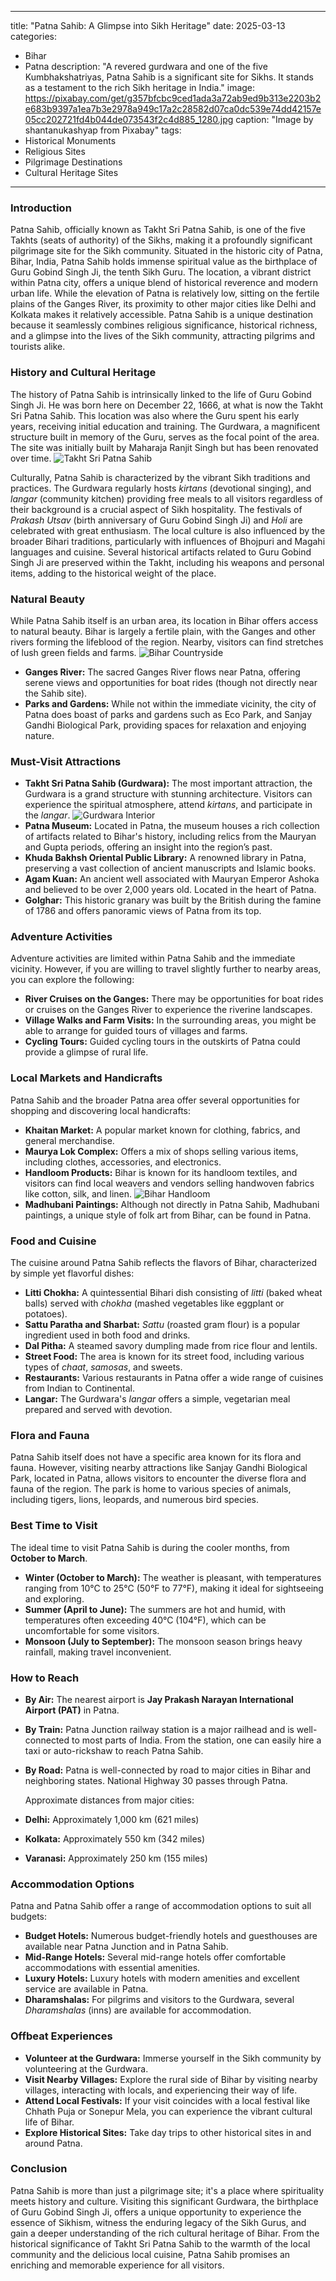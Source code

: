 
---
title: "Patna Sahib: A Glimpse into Sikh Heritage"
date: 2025-03-13
categories:
  - Bihar
  - Patna
description: "A revered gurdwara and one of the five Kumbhakshatriyas, Patna Sahib is a significant site for Sikhs. It stands as a testament to the rich Sikh heritage in India."
image: https://pixabay.com/get/g357bfcbc9ced1ada3a72ab9ed9b313e2203b2e683b9397a1ea7b3e2978a949c17a2c28582d07ca0dc539e74dd42157e05cc202721fd4b044de073543f2c4d885_1280.jpg
caption: "Image by shantanukashyap from Pixabay"
tags: 
  - Historical Monuments
  - Religious Sites
  - Pilgrimage Destinations
  - Cultural Heritage Sites
---


### **Introduction**

Patna Sahib, officially known as Takht Sri Patna Sahib, is one of the five Takhts (seats of authority) of the Sikhs, making it a profoundly significant pilgrimage site for the Sikh community. Situated in the historic city of Patna, Bihar, India, Patna Sahib holds immense spiritual value as the birthplace of Guru Gobind Singh Ji, the tenth Sikh Guru. The location, a vibrant district within Patna city, offers a unique blend of historical reverence and modern urban life. While the elevation of Patna is relatively low, sitting on the fertile plains of the Ganges River, its proximity to other major cities like Delhi and Kolkata makes it relatively accessible. Patna Sahib is a unique destination because it seamlessly combines religious significance, historical richness, and a glimpse into the lives of the Sikh community, attracting pilgrims and tourists alike.

### **History and Cultural Heritage**

The history of Patna Sahib is intrinsically linked to the life of Guru Gobind Singh Ji. He was born here on December 22, 1666, at what is now the Takht Sri Patna Sahib. This location was also where the Guru spent his early years, receiving initial education and training. The Gurdwara, a magnificent structure built in memory of the Guru, serves as the focal point of the area. The site was initially built by Maharaja Ranjit Singh but has been renovated over time. <img src="placeholder_image_takht_sri_patna_sahib.jpg" alt="Takht Sri Patna Sahib">

Culturally, Patna Sahib is characterized by the vibrant Sikh traditions and practices. The Gurdwara regularly hosts *kirtans* (devotional singing), and *langar* (community kitchen) providing free meals to all visitors regardless of their background is a crucial aspect of Sikh hospitality. The festivals of *Prakash Utsav* (birth anniversary of Guru Gobind Singh Ji) and *Holi* are celebrated with great enthusiasm. The local culture is also influenced by the broader Bihari traditions, particularly with influences of Bhojpuri and Magahi languages and cuisine. Several historical artifacts related to Guru Gobind Singh Ji are preserved within the Takht, including his weapons and personal items, adding to the historical weight of the place.

### **Natural Beauty**

While Patna Sahib itself is an urban area, its location in Bihar offers access to natural beauty. Bihar is largely a fertile plain, with the Ganges and other rivers forming the lifeblood of the region. Nearby, visitors can find stretches of lush green fields and farms. <img src="placeholder_image_bihar_countryside.jpg" alt="Bihar Countryside">

*   **Ganges River:** The sacred Ganges River flows near Patna, offering serene views and opportunities for boat rides (though not directly near the Sahib site).
*   **Parks and Gardens:** While not within the immediate vicinity, the city of Patna does boast of parks and gardens such as Eco Park, and Sanjay Gandhi Biological Park, providing spaces for relaxation and enjoying nature.

### **Must-Visit Attractions**

*   **Takht Sri Patna Sahib (Gurdwara):** The most important attraction, the Gurdwara is a grand structure with stunning architecture. Visitors can experience the spiritual atmosphere, attend *kirtans*, and participate in the *langar*. <img src="placeholder_image_gurdwara_interior.jpg" alt="Gurdwara Interior">
*   **Patna Museum:** Located in Patna, the museum houses a rich collection of artifacts related to Bihar's history, including relics from the Mauryan and Gupta periods, offering an insight into the region’s past.
*   **Khuda Bakhsh Oriental Public Library:** A renowned library in Patna, preserving a vast collection of ancient manuscripts and Islamic books.
*   **Agam Kuan:** An ancient well associated with Mauryan Emperor Ashoka and believed to be over 2,000 years old. Located in the heart of Patna.
*   **Golghar:** This historic granary was built by the British during the famine of 1786 and offers panoramic views of Patna from its top.

### **Adventure Activities**

Adventure activities are limited within Patna Sahib and the immediate vicinity. However, if you are willing to travel slightly further to nearby areas, you can explore the following:

*   **River Cruises on the Ganges:** There may be opportunities for boat rides or cruises on the Ganges River to experience the riverine landscapes.
*   **Village Walks and Farm Visits:** In the surrounding areas, you might be able to arrange for guided tours of villages and farms.
*   **Cycling Tours:** Guided cycling tours in the outskirts of Patna could provide a glimpse of rural life.

### **Local Markets and Handicrafts**

Patna Sahib and the broader Patna area offer several opportunities for shopping and discovering local handicrafts:

*   **Khaitan Market:** A popular market known for clothing, fabrics, and general merchandise.
*   **Maurya Lok Complex:** Offers a mix of shops selling various items, including clothes, accessories, and electronics.
*   **Handloom Products:** Bihar is known for its handloom textiles, and visitors can find local weavers and vendors selling handwoven fabrics like cotton, silk, and linen. <img src="placeholder_image_bihar_handloom.jpg" alt="Bihar Handloom">
*   **Madhubani Paintings:** Although not directly in Patna Sahib, Madhubani paintings, a unique style of folk art from Bihar, can be found in Patna.

### **Food and Cuisine**

The cuisine around Patna Sahib reflects the flavors of Bihar, characterized by simple yet flavorful dishes:

*   **Litti Chokha:** A quintessential Bihari dish consisting of *litti* (baked wheat balls) served with *chokha* (mashed vegetables like eggplant or potatoes).
*   **Sattu Paratha and Sharbat:** *Sattu* (roasted gram flour) is a popular ingredient used in both food and drinks.
*   **Dal Pitha:** A steamed savory dumpling made from rice flour and lentils.
*   **Street Food:** The area is known for its street food, including various types of *chaat*, *samosas*, and sweets.
*   **Restaurants:** Various restaurants in Patna offer a wide range of cuisines from Indian to Continental.
*   **Langar:** The Gurdwara's *langar* offers a simple, vegetarian meal prepared and served with devotion.

### **Flora and Fauna**

Patna Sahib itself does not have a specific area known for its flora and fauna. However, visiting nearby attractions like Sanjay Gandhi Biological Park, located in Patna, allows visitors to encounter the diverse flora and fauna of the region. The park is home to various species of animals, including tigers, lions, leopards, and numerous bird species.

### **Best Time to Visit**

The ideal time to visit Patna Sahib is during the cooler months, from **October to March**.

*   **Winter (October to March):** The weather is pleasant, with temperatures ranging from 10°C to 25°C (50°F to 77°F), making it ideal for sightseeing and exploring.
*   **Summer (April to June):** The summers are hot and humid, with temperatures often exceeding 40°C (104°F), which can be uncomfortable for some visitors.
*   **Monsoon (July to September):** The monsoon season brings heavy rainfall, making travel inconvenient.

### **How to Reach**

*   **By Air:** The nearest airport is **Jay Prakash Narayan International Airport (PAT)** in Patna.
*   **By Train:** Patna Junction railway station is a major railhead and is well-connected to most parts of India. From the station, one can easily hire a taxi or auto-rickshaw to reach Patna Sahib.
*   **By Road:** Patna is well-connected by road to major cities in Bihar and neighboring states. National Highway 30 passes through Patna.

    Approximate distances from major cities:

*   **Delhi:** Approximately 1,000 km (621 miles)
*   **Kolkata:** Approximately 550 km (342 miles)
*   **Varanasi:** Approximately 250 km (155 miles)

### **Accommodation Options**

Patna and Patna Sahib offer a range of accommodation options to suit all budgets:

*   **Budget Hotels:** Numerous budget-friendly hotels and guesthouses are available near Patna Junction and in Patna Sahib.
*   **Mid-Range Hotels:** Several mid-range hotels offer comfortable accommodations with essential amenities.
*   **Luxury Hotels:** Luxury hotels with modern amenities and excellent service are available in Patna.
*   **Dharamshalas:** For pilgrims and visitors to the Gurdwara, several *Dharamshalas* (inns) are available for accommodation.

### **Offbeat Experiences**

*   **Volunteer at the Gurdwara:** Immerse yourself in the Sikh community by volunteering at the Gurdwara.
*   **Visit Nearby Villages:** Explore the rural side of Bihar by visiting nearby villages, interacting with locals, and experiencing their way of life.
*   **Attend Local Festivals:** If your visit coincides with a local festival like Chhath Puja or Sonepur Mela, you can experience the vibrant cultural life of Bihar.
*   **Explore Historical Sites:** Take day trips to other historical sites in and around Patna.

### **Conclusion**

Patna Sahib is more than just a pilgrimage site; it's a place where spirituality meets history and culture. Visiting this significant Gurdwara, the birthplace of Guru Gobind Singh Ji, offers a unique opportunity to experience the essence of Sikhism, witness the enduring legacy of the Sikh Gurus, and gain a deeper understanding of the rich cultural heritage of Bihar. From the historical significance of Takht Sri Patna Sahib to the warmth of the local community and the delicious local cuisine, Patna Sahib promises an enriching and memorable experience for all visitors.


